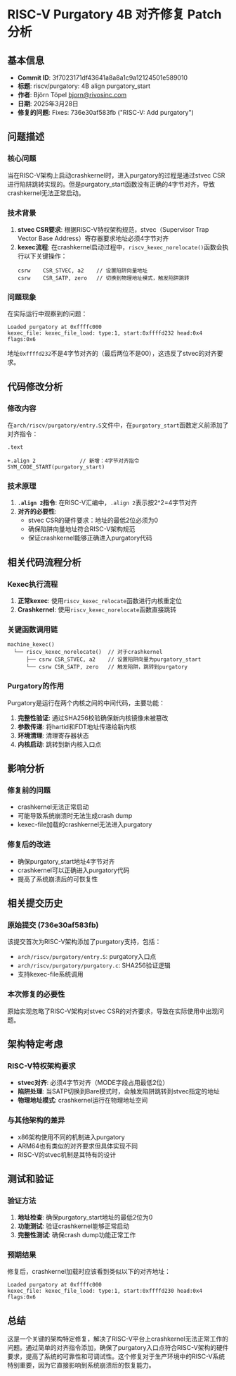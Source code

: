 # RISC-V Purgatory 4B 对齐修复 Patch 分析

## 基本信息

- **Commit ID**: 3f7023171df43641a8a8a1c9a12124501e589010
- **标题**: riscv/purgatory: 4B align purgatory_start
- **作者**: Björn Töpel <bjorn@rivosinc.com>
- **日期**: 2025年3月28日
- **修复的问题**: Fixes: 736e30af583fb ("RISC-V: Add purgatory")

## 问题描述

### 核心问题
当在RISC-V架构上启动crashkernel时，进入purgatory的过程是通过stvec CSR进行陷阱跳转实现的。但是purgatory_start函数没有正确的4字节对齐，导致crashkernel无法正常启动。

### 技术背景
1. **stvec CSR要求**: 根据RISC-V特权架构规范，stvec（Supervisor Trap Vector Base Address）寄存器要求地址必须4字节对齐
2. **kexec流程**: 在crashkernel启动过程中，`riscv_kexec_norelocate()`函数会执行以下关键操作：
   ```assembly
   csrw    CSR_STVEC, a2    // 设置陷阱向量地址
   csrw    CSR_SATP, zero   // 切换到物理地址模式，触发陷阱跳转
   ```

### 问题现象
在实际运行中观察到的问题：
```
Loaded purgatory at 0xffffc000
kexec_file: kexec_file_load: type:1, start:0xffffd232 head:0x4 flags:0x6
```

地址`0xffffd232`不是4字节对齐的（最后两位不是00），这违反了stvec的对齐要求。

## 代码修改分析

### 修改内容
在`arch/riscv/purgatory/entry.S`文件中，在`purgatory_start`函数定义前添加了对齐指令：

```assembly
.text

+.align 2              // 新增：4字节对齐指令
SYM_CODE_START(purgatory_start)
```

### 技术原理

1. **`.align 2`指令**: 在RISC-V汇编中，`.align 2`表示按2^2=4字节对齐
2. **对齐的必要性**: 
   - stvec CSR的硬件要求：地址的最低2位必须为0
   - 确保陷阱向量地址符合RISC-V架构规范
   - 保证crashkernel能够正确进入purgatory代码

## 相关代码流程分析

### Kexec执行流程

1. **正常kexec**: 使用`riscv_kexec_relocate`函数进行内核重定位
2. **Crashkernel**: 使用`riscv_kexec_norelocate`函数直接跳转

### 关键函数调用链

```
machine_kexec() 
  └── riscv_kexec_norelocate()  // 对于crashkernel
      ├── csrw CSR_STVEC, a2    // 设置陷阱向量为purgatory_start
      └── csrw CSR_SATP, zero   // 触发陷阱，跳转到purgatory
```

### Purgatory的作用

Purgatory是运行在两个内核之间的中间代码，主要功能：
1. **完整性验证**: 通过SHA256校验确保新内核镜像未被篡改
2. **参数传递**: 将hartid和FDT地址传递给新内核
3. **环境清理**: 清理寄存器状态
4. **内核启动**: 跳转到新内核入口点

## 影响分析

### 修复前的问题
- crashkernel无法正常启动
- 可能导致系统崩溃时无法生成crash dump
- kexec-file加载的crashkernel无法进入purgatory

### 修复后的改进
- 确保purgatory_start地址4字节对齐
- crashkernel可以正确进入purgatory代码
- 提高了系统崩溃后的可恢复性

## 相关提交历史

### 原始提交 (736e30af583fb)
该提交首次为RISC-V架构添加了purgatory支持，包括：
- `arch/riscv/purgatory/entry.S`: purgatory入口点
- `arch/riscv/purgatory/purgatory.c`: SHA256验证逻辑
- 支持kexec-file系统调用

### 本次修复的必要性
原始实现忽略了RISC-V架构对stvec CSR的对齐要求，导致在实际使用中出现问题。

## 架构特定考虑

### RISC-V特权架构要求
- **stvec对齐**: 必须4字节对齐（MODE字段占用最低2位）
- **陷阱处理**: 当SATP切换到Bare模式时，会触发陷阱跳转到stvec指定的地址
- **物理地址模式**: crashkernel运行在物理地址空间

### 与其他架构的差异
- x86架构使用不同的机制进入purgatory
- ARM64也有类似的对齐要求但具体实现不同
- RISC-V的stvec机制是其特有的设计

## 测试和验证

### 验证方法
1. **地址检查**: 确保purgatory_start地址的最低2位为0
2. **功能测试**: 验证crashkernel能够正常启动
3. **完整性测试**: 确保crash dump功能正常工作

### 预期结果
修复后，crashkernel加载时应该看到类似以下的对齐地址：
```
Loaded purgatory at 0xffffc000
kexec_file: kexec_file_load: type:1, start:0xffffd230 head:0x4 flags:0x6
```

## 总结

这是一个关键的架构特定修复，解决了RISC-V平台上crashkernel无法正常工作的问题。通过简单的对齐指令添加，确保了purgatory入口点符合RISC-V架构的硬件要求，提高了系统的可靠性和可调试性。这个修复对于生产环境中的RISC-V系统特别重要，因为它直接影响到系统崩溃后的恢复能力。